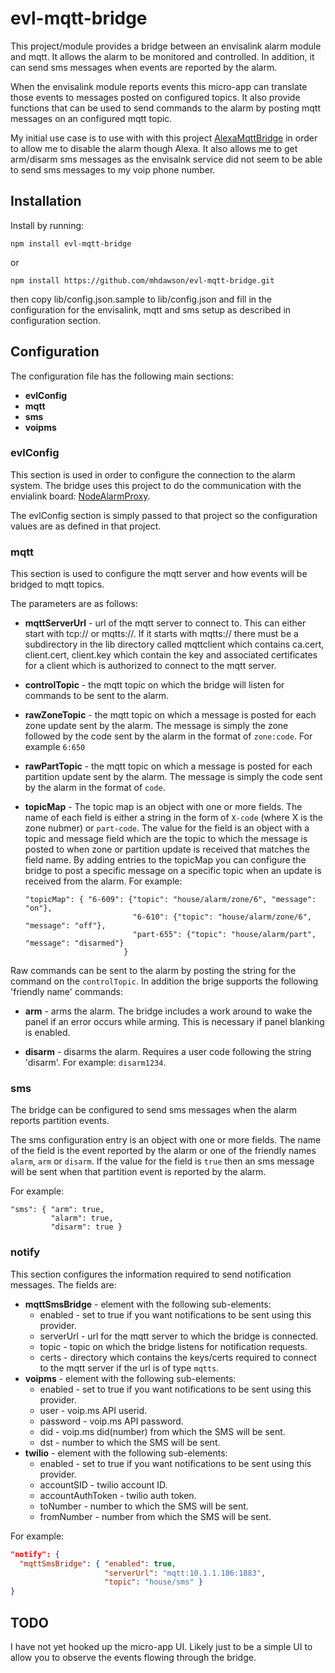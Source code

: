 # evl-mqtt-bridge

This project/module provides a bridge between an
envisalink alarm module and mqtt.  It allows the
alarm to be monitored and controlled.  In addition, it can send
sms messages when events are reported by the alarm.

When the envisalink module reports events this micro-app
can translate those events to messages posted on configured
topics. It also provide functions that can be used to send
commands to the alarm by posting mqtt messages on an
configured mqtt topic.

My initial use case is to use with with this project
[AlexaMqttBridge](https://github.com/mhdawson/AlexaMqttBridge)
in order to allow me to disable the alarm though Alexa.  It also
allows me to get arm/disarm sms messages as the envisalnk service
did not seem to be able to send sms messages to my voip phone number.

## Installation

Install by running:

```
npm install evl-mqtt-bridge
```

or

```
npm install https://github.com/mhdawson/evl-mqtt-bridge.git
```

then copy lib/config.json.sample to lib/config.json and fill
in the configuration for the envisalink, mqtt and sms setup
as described in configuration section.

## Configuration

The configuration file has the following main sections:

* **evlConfig**
* **mqtt**
* **sms**
* **voipms**

### evlConfig

This section is used in order to configure the connection
to the alarm system. The bridge uses this project to do the
communication with the envialink board:
[NodeAlarmProxy](https://github.com/entrocode/NodeAlarmProxy).

The evlConfig section is simply passed to that project so the
configuration values are as defined in that project.

### mqtt

This section is used to configure the mqtt server and how events
will be bridged to mqtt topics.

The parameters are as follows:

* **mqttServerUrl** - url of the mqtt server to connect to.  This can
  either start with tcp:// or mqtts://. If it starts with mqtts://
  there must be a subdirectory in the lib directory called mqttclient
  which contains ca.cert, client.cert, client.key which contain the
  key and associated certificates for a client which is authorized
  to connect to the mqtt server.
* **controlTopic** - the mqtt topic on which the bridge will listen for
  commands to be sent to the alarm.  
* **rawZoneTopic** - the mqtt topic on which a message is posted for
  each zone update sent by the alarm.  The message is simply the zone
  followed by the code sent by the alarm in the format of ```zone:code```.
  For example ```6:650```
* **rawPartTopic** - the mqtt topic on which a message is posted for
  each partition update sent by the alarm.  The message is simply the
  code sent by the alarm in the format of ```code```.
* **topicMap** - The topic map is an object with one or more fields. The
  name of each field is either a string in the form of ```X-code```
  (where X is the zone nubmer) or    ```part-code```.  The value for
  the field is an object with a topic and
  message field which are the topic to which the message is posted to when
  zone or partition update is received that matches the field name.
  By adding entries to the topicMap you can
  configure the bridge to post a specific message on a specific topic when an update is received from the alarm. For example:

  ```
  "topicMap": { "6-609": {"topic": "house/alarm/zone/6", "message": "on"},
                          "6-610": {"topic": "house/alarm/zone/6", "message": "off"},
                          "part-655": {"topic": "house/alarm/part", "message": "disarmed"}
                        }
  ```

Raw commands can be sent to the alarm by posting the string for the command on the ```controlTopic```.  In addition the brige supports the following 'friendly name' commands:

* **arm** - arms the alarm.  The bridge includes a work around to
  wake the panel if an error occurs while arming.  This is necessary if panel blanking is enabled.

* **disarm** - disarms the alarm.  Requires a user code following the
  string 'disarm'. For example: ```disarm1234```.

### sms

The bridge can be configured to send sms messages when the
alarm reports partition events.  

The sms configuration entry is an object with one or more fields.
The name of the field is the event reported by the alarm or one
of the friendly names ```alarm```, ```arm``` or ```disarm```. If
the value for the field is ```true``` then an sms message will
be sent when that partition event is reported by the alarm.

For example:

```
"sms": { "arm": true,
         "alarm": true,
         "disarm": true }
```

### notify

This section configures the information required to send
notification messages. The fields are:

* **mqttSmsBridge** - element with the following sub-elements:
  * enabled - set to true if you want notifications to
    be sent using this provider.
  * serverUrl - url for the mqtt server to which the
    bridge is connected.
  * topic - topic on which the bridge listens for
    notification requests.
  * certs - directory which contains the keys/certs
    required to connect to the mqtt server if the
    url is of type `mqtts`.
* **voipms** - element with the following sub-elements:
  * enabled - set to true if you want notifications to
    be sent using this provider.
  * user - voip.ms API userid.
  * password - voip.ms API password.
  * did - voip.ms did(number) from which the SMS will be sent.
  * dst - number to which the SMS will be sent.
* **twilio** - element with the following sub-elements:
  * enabled - set to true if you want notifications to
    be sent using this provider.
  * accountSID - twilio account ID.
  * accountAuthToken - twilio auth token.
  * toNumber - number to which the SMS will be sent.
  * fromNumber - number from which the SMS will be sent.

For example:

```json
"notify": {
  "mqttSmsBridge": { "enabled": true,
                     "serverUrl": "mqtt:10.1.1.186:1883",
                     "topic": "house/sms" }
}
```

## TODO

I have not yet hooked up the micro-app UI.  Likely just to be a simple UI
to allow you to observe the events flowing through the bridge.
